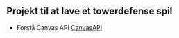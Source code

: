 ## Projekt til at lave et towerdefense spil
 - Forstå Canvas API [CanvasAPI](https://developer.mozilla.org/en-US/docs/Web/API/Canvas_API)
